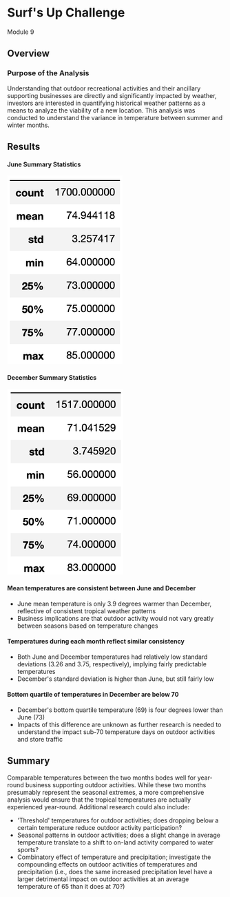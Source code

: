 # Surf's Up Challenge
Module 9

## Overview
### Purpose of the Analysis
Understanding that outdoor recreational activities and their ancillary supporting businesses are directly and significantly impacted by weather, investors are interested in quantifying historical weather patterns as a means to analyze the viability of a new location.  This analysis was conducted to understand the variance in temperature between summer and winter months.

## Results

#### June Summary Statistics
![june_summary_stats](https://github.com/benclark62/surfs_up/blob/main/june_temp.png)  

#### December Summary Statistics
![dec_summary_stats](https://github.com/benclark62/surfs_up/blob/main/dec_temp.png)

#### Mean temperatures are consistent between June and December
- June mean temperature is only 3.9 degrees warmer than December, reflective of consistent tropical weather patterns
- Business implications are that outdoor activity would not vary greatly between seasons based on temperature changes
#### Temperatures during each month reflect similar consistency
- Both June and December temperatures had relatively low standard deviations (3.26 and 3.75, respectively), implying fairly predictable temperatures
- December's standard deviation is higher than June, but still fairly low
#### Bottom quartile of temperatures in December are below 70
- December's bottom quartile temperature (69) is four degrees lower than June (73)
- Impacts of this difference are unknown as further research is needed to understand the impact sub-70 temperature days on outdoor activities and store traffic

## Summary
Comparable temperatures between the two months bodes well for year-round business supporting outdoor activities.  While these two months presumably represent the seasonal extremes, a more comprehensive analysis would ensure that the tropical temperatures are actually experienced year-round.  Additional research could also include:
- 'Threshold' temperatures for outdoor activities; does dropping below a certain temperature reduce outdoor activity participation?
- Seasonal patterns in outdoor activities; does a slight change in average temperature translate to a shift to on-land activity compared to water sports?
- Combinatory effect of temperature and precipitation; investigate the compounding effects on outdoor activities of temperatures and precipitation (i.e., does the same increased precipitation level have a larger detrimental impact on outdoor activities at an average temperature of 65 than it does at 70?)
